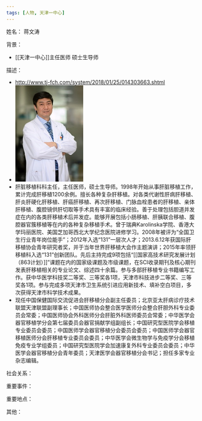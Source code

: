 ```yaml
---
tags: [人物, 天津一中心]
---
```


姓名：
蒋文涛

背景：
- [[天津一中心]]主任医师 硕士生导师

描述：
- http://www.tj-fch.com/system/2018/01/25/014303663.shtml
- ![蒋文涛](assets/11192302_380492.jpg)
- 肝脏移植科科主任，主任医师，硕士生导师。1998年开始从事肝脏移植工作，累计完成肝移植1200余例。擅长各种复杂肝移植。对各类代谢性肝病肝移植、肝炎肝硬化肝移植、肝癌肝移植、再次肝移植、门脉血栓患者的肝移植、亲体肝移植、腹腔镜供肝切取等手术具有丰富的临床经验。善于处理包括胆道并发症在内的各类肝移植术后并发症。能够开展包括小肠移植、肝胰联合移植、腹腔器官簇移植等在内的各种复杂移植手术。曾于瑞典Karolinska学院、香港大学玛丽医院、美国芝加哥西北大学纪念医院进修学习。2008年被评为“全国卫生行业青年岗位能手”；2012年入选“131”一层次人才；2013.6.12年获国际肝移植协会青年研究者奖，并于当年世界肝移植大会作主题演讲；2015年率领肝移植科入选“131”创新团队。先后主持完成9项包括“[[国家高技术研究发展计划（863计划）]]”课题在内的国家级课题及市级课题，在SCI收录期刊及核心期刊发表肝移植相关的专业论文、综述四十余篇。参与多部肝移植专业书籍编写工作。获中华医学科技奖二等奖、三等奖各1项，天津市科技进步二等奖、三等奖各1项。参与完成多项天津市卫生系统引进应用新技术、填补空白项目，多次获得天津市科学技术成果。
- 现任中国保健国际交流促进会肝移植分会副主任委员；北京亚太肝病诊疗技术联盟天津联盟副理事长；中国医师协会整合医学医师分会整合肝胆外科专业委员会常委；中国医师协会外科医师分会肝脏外科医师委员会常委；中华医学会器官移植学分会第七届委员会器官捐献学组副组长；中国研究型医院学会移植专业委员会委员；中国医师学会器官移植分会委员会委员；中国医师学会器官移植医师分会肝移植专业委员会委员；中华医学会微生物学与免疫学分会移植免疫专业学组委员；中国研究型医院学会加速康复外科专业委员会委员；中华医学会器官移植分会青年委员；天津医学会器官移植分会书记；担任多家专业杂志编辑。

社会关系：

重要事件：

重要地点：

其他：
